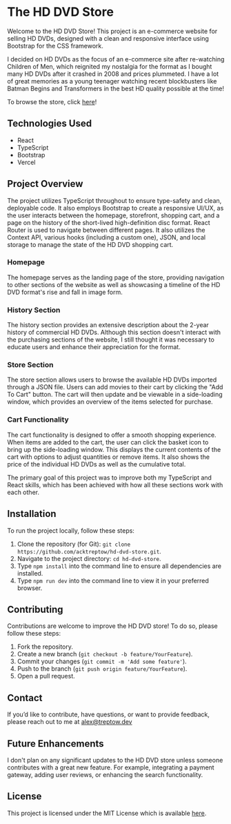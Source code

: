 # The HD DVD Store

Welcome to the HD DVD Store! This project is an e-commerce website for selling HD DVDs, designed with a clean and responsive interface using Bootstrap for the CSS framework.

I decided on HD DVDs as the focus of an e-commerce site after re-watching Children of Men, which reignited my nostalgia for the format as I bought many HD DVDs after it crashed in 2008 and prices plummeted. I have a lot of great memories as a young teenager watching recent blockbusters like Batman Begins and Transformers in the best HD quality possible at the time!

To browse the store, click [here](https://hd-dvd-store.vercel.app/)!

## Technologies Used

- React
- TypeScript
- Bootstrap
- Vercel

## Project Overview

The project utilizes TypeScript throughout to ensure type-safety and clean, deployable code. It also employs Bootstrap to create a responsive UI/UX, as the user interacts between the homepage, storefront, shopping cart, and a page on the history of the short-lived high-definition disc format. React Router is used to navigate between different pages. It also utilizes the Context API, various hooks (including a custom one), JSON, and local storage to manage the state of the HD DVD shopping cart.

### Homepage

The homepage serves as the landing page of the store, providing navigation to other sections of the website as well as showcasing a timeline of the HD DVD format's rise and fall in image form.

### History Section

The history section provides an extensive description about the 2-year history of commercial HD DVDs. Although this section doesn't interact with the purchasing sections of the website, I still thought it was necessary to educate users and enhance their appreciation for the format.

### Store Section

The store section allows users to browse the available HD DVDs imported through a JSON file. Users can add movies to their cart by clicking the "Add To Cart" button. The cart will then update and be viewable in a side-loading window, which provides an overview of the items selected for purchase.

### Cart Functionality

The cart functionality is designed to offer a smooth shopping experience. When items are added to the cart, the user can click the basket icon to bring up the side-loading window. This displays the current contents of the cart with options to adjust quantities or remove items. It also shows the price of the individual HD DVDs as well as the cumulative total.

The primary goal of this project was to improve both my TypeScript and React skills, which has been achieved with how all these sections work with each other.

## Installation

To run the project locally, follow these steps:

1. Clone the repository (for Git): `git clone https://github.com/acktreptow/hd-dvd-store.git`.
2. Navigate to the project directory: `cd hd-dvd-store`.
3. Type `npm install` into the command line to ensure all dependencies are installed.
4. Type `npm run dev` into the command line to view it in your preferred browser.

## Contributing

Contributions are welcome to improve the HD DVD store! To do so, please follow these steps:

1. Fork the repository.
2. Create a new branch (`git checkout -b feature/YourFeature`).
3. Commit your changes (`git commit -m 'Add some feature'`).
4. Push to the branch (`git push origin feature/YourFeature`).
5. Open a pull request.

## Contact

If you’d like to contribute, have questions, or want to provide feedback, please reach out to me at [alex@treptow.dev](mailto:alex@treptow.dev)

## Future Enhancements

I don't plan on any significant updates to the HD DVD store unless someone contributes with a great new feature. For example, integrating a payment gateway, adding user reviews, or enhancing the search functionality.

## License

This project is licensed under the MIT License which is available [here](https://opensource.org/license/MIT).
